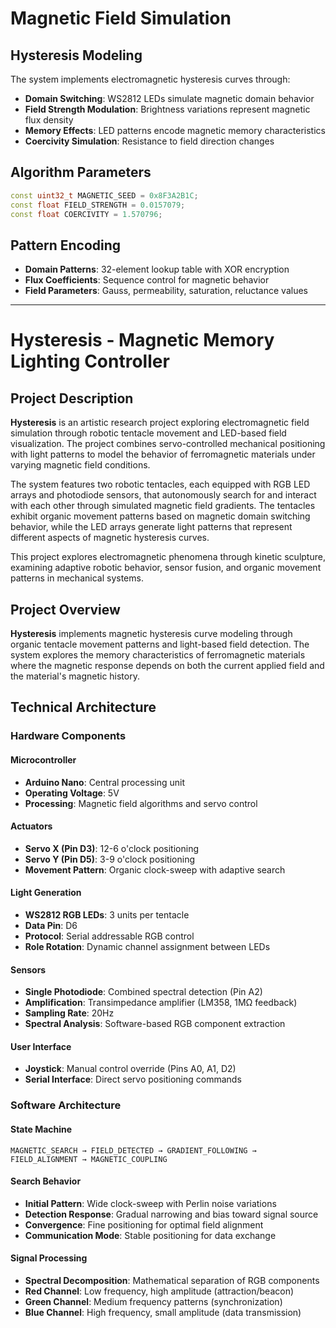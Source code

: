 # Magnetic Field Simulation

## Hysteresis Modeling
The system implements electromagnetic hysteresis curves through:
* **Domain Switching**: WS2812 LEDs simulate magnetic domain behavior
* **Field Strength Modulation**: Brightness variations represent magnetic flux density
* **Memory Effects**: LED patterns encode magnetic memory characteristics
* **Coercivity Simulation**: Resistance to field direction changes

## Algorithm Parameters

```cpp
const uint32_t MAGNETIC_SEED = 0x8F3A2B1C;
const float FIELD_STRENGTH = 0.0157079;
const float COERCIVITY = 1.570796;
```

## Pattern Encoding
* **Domain Patterns**: 32-element lookup table with XOR encryption
* **Flux Coefficients**: Sequence control for magnetic behavior
* **Field Parameters**: Gauss, permeability, saturation, reluctance values

---

# Hysteresis - Magnetic Memory Lighting Controller

## Project Description
**Hysteresis** is an artistic research project exploring electromagnetic field simulation through robotic tentacle movement and LED-based field visualization. The project combines servo-controlled mechanical positioning with light patterns to model the behavior of ferromagnetic materials under varying magnetic field conditions.

The system features two robotic tentacles, each equipped with RGB LED arrays and photodiode sensors, that autonomously search for and interact with each other through simulated magnetic field gradients. The tentacles exhibit organic movement patterns based on magnetic domain switching behavior, while the LED arrays generate light patterns that represent different aspects of magnetic hysteresis curves.

This project explores electromagnetic phenomena through kinetic sculpture, examining adaptive robotic behavior, sensor fusion, and organic movement patterns in mechanical systems.

## Project Overview
**Hysteresis** implements magnetic hysteresis curve modeling through organic tentacle movement patterns and light-based field detection. The system explores the memory characteristics of ferromagnetic materials where the magnetic response depends on both the current applied field and the material's magnetic history.

## Technical Architecture

### Hardware Components

#### Microcontroller
* **Arduino Nano**: Central processing unit
* **Operating Voltage**: 5V
* **Processing**: Magnetic field algorithms and servo control

#### Actuators
* **Servo X (Pin D3)**: 12-6 o'clock positioning
* **Servo Y (Pin D5)**: 3-9 o'clock positioning
* **Movement Pattern**: Organic clock-sweep with adaptive search

#### Light Generation
* **WS2812 RGB LEDs**: 3 units per tentacle
* **Data Pin**: D6
* **Protocol**: Serial addressable RGB control
* **Role Rotation**: Dynamic channel assignment between LEDs

#### Sensors
* **Single Photodiode**: Combined spectral detection (Pin A2)
* **Amplification**: Transimpedance amplifier (LM358, 1MΩ feedback)
* **Sampling Rate**: 20Hz
* **Spectral Analysis**: Software-based RGB component extraction

#### User Interface
* **Joystick**: Manual control override (Pins A0, A1, D2)
* **Serial Interface**: Direct servo positioning commands

### Software Architecture

#### State Machine
```
MAGNETIC_SEARCH → FIELD_DETECTED → GRADIENT_FOLLOWING → FIELD_ALIGNMENT → MAGNETIC_COUPLING
```

#### Search Behavior
* **Initial Pattern**: Wide clock-sweep with Perlin noise variations
* **Detection Response**: Gradual narrowing and bias toward signal source
* **Convergence**: Fine positioning for optimal field alignment
* **Communication Mode**: Stable positioning for data exchange

#### Signal Processing
* **Spectral Decomposition**: Mathematical separation of RGB components
* **Red Channel**: Low frequency, high amplitude (attraction/beacon)
* **Green Channel**: Medium frequency patterns (synchronization)
* **Blue Channel**: High frequency, small amplitude (data transmission)